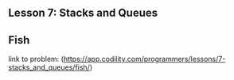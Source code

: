 ## Lesson 7: Stacks and Queues
## Fish

link to problem: (https://app.codility.com/programmers/lessons/7-stacks_and_queues/fish/)
